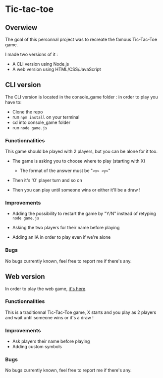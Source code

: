 # Tic-tac-toe

## Overwiew

The goal of this personnal project was to recreate the famous Tic-Tac-Toe game.

I made two versions of it :

- A CLI version using Node.js
- A web version using HTML/CSS/JavaScript

## CLI version

The CLI version is located in the console_game folder :
in order to play you have to:

- Clone the repo
- run `npm install` on your terminal
- cd into console_game folder
- run `node game.js`

### Functionnalities

This game should be played with 2 players, but you can be alone for it too.

- The game is asking you to choose where to play (starting with X)

  - The format of the answer must be "`<x> <y>`"

* Then it's 'O' player turn and so on

- Then you can play until someone wins or either it'll be a draw !

### Improvements

- Adding the possibility to restart the game by "Y/N" instead of retyping `node game.js`

- Asking the two players for their name before playing

- Adding an IA in order to play even if we're alone

### Bugs

No bugs currently known, feel free to report me if there's any.

## Web version

In order to play the web game, [it's here](https://phwillot.github.io/Tic-tac-toe/).

### Functionnalities

This is a traditionnal Tic-Tac-Toe game, X starts and you play as 2 players and wait until someone wins or it's a draw !

### Improvements

- Ask players their name before playing
- Adding custom symbols

### Bugs

No bugs currently known, feel free to report me if there's any.
